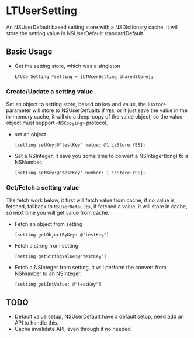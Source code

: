 LTUserSetting
=============

An NSUserDefault based setting store with a NSDictionary cache.
It will store the setting value in NSUserDefault standardDefault. 
## Basic Usage
- Get the setting store, which was a singleton 

    `LTUserSetting *setting = [LTUserSetting sharedStore];`
### Create/Update a setting value

 Set an object to setting store, based on key and value, the `isStore` parameter will store to NSUserDefualts if `YES`, or it just save the value in the in-memory cache, it will do a deep-copy of the value object, so the value object must support `<NSCopying>` protocol.
 
- set an object

    `[setting setKey:@"testKey" value: @1 isStore:YES];`
- Set a NSInteger, it save you some time to convert a NSInteger(long) to a NSNumber. 

    `[setting setKey:@"testKey" number: 1 isStore:YES];`
### Get/Fetch a setting value
The fetch work below, it first will fetch value from cache, if no value is fetched, fallback to `NSUserDefaults`, if fetched a value, it will store in cache, so next time you will get value from cache.

- Fetch an object from setting

   `[setting getObjectByKey: @"testKey"]`
- Fetch a string from setting

  `[setting getStringValue:@"testKey"]`
- Fetch a NSInteger from setting,
 it will perform the convert from NSNumber to an NSInteger.

  `[setting getIntValue: @"testKey"]`
## TODO
-  Default value setup, NSUserDefault have a default setup, need add an API to handle this.
-  Cache invalidate API, even through it no needed.
